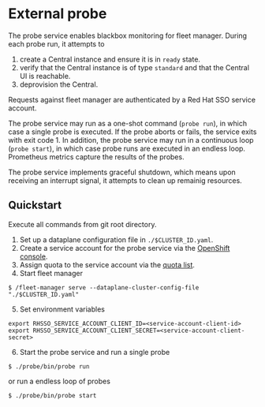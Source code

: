 # External probe

The probe service enables blackbox monitoring for fleet manager. During each
probe run, it attempts to

1. create a Central instance and ensure it is in `ready` state.
2. verify that the Central instance is of type `standard` and that the Central UI is reachable.
3. deprovision the Central.

Requests against fleet manager are authenticated by a Red Hat SSO service account.

The probe service may run as a one-shot command (`probe run`), in which case a single probe
is executed. If the probe aborts or fails, the service exits with exit code 1. In
addition, the probe service may run in a continuous loop (`probe start`), in which case
probe runs are executed in an endless loop. Prometheus metrics capture the results of the probes.

The probe service implements graceful shutdown, which means upon receiving an interrupt signal, it
attempts to clean up remainig resources.

## Quickstart

Execute all commands from git root directory.

1. Set up a dataplane configuration file in `./$CLUSTER_ID.yaml`.
2. Create a service account for the probe service via the [OpenShift console](https://console.redhat.com/application-services/service-accounts).
3. Assign quota to the service account via the [quota list](../config/quota-management-list-configuration.yaml).
4. Start fleet manager

```
$ /fleet-manager serve --dataplane-cluster-config-file "./$CLUSTER_ID.yaml"
```

5. Set environment variables

```
export RHSSO_SERVICE_ACCOUNT_CLIENT_ID=<service-account-client-id>
export RHSSO_SERVICE_ACCOUNT_CLIENT_SECRET=<service-account-client-secret>
```

6. Start the probe service and run a single probe

```
$ ./probe/bin/probe run
```

or run a endless loop of probes

```
$ ./probe/bin/probe start
```
